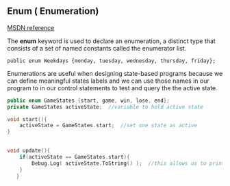 ## Enum ( Enumeration)
[MSDN reference](https://msdn.microsoft.com/en-us/library/sbbt4032.aspx)

The **enum** keyword is used to declare an enumeration, a distinct type that consists of a set of named constants called the enumerator list.

```public enum Weekdays {monday, tuesday, wednesday, thursday, friday};```

Enumerations are useful when designing state-based programs because we can define meaningful states labels and we can use those names in our program to in our control statements to test and query the  the active state. 

```cpp
public enum GameStates {start, game, win, lose, end};
private GameStates activeState;  //variable to hold active state

void start(){
    activeState = GameStates.start;  //set one state as active
}

	
void update(){
    if(activeState == GameStates.start){
        Debug.Log( activeState.ToString() );  //this allows us to print out the labeled name, otherwise we'd see the integer value of the state: 0;
    }
   }
```
